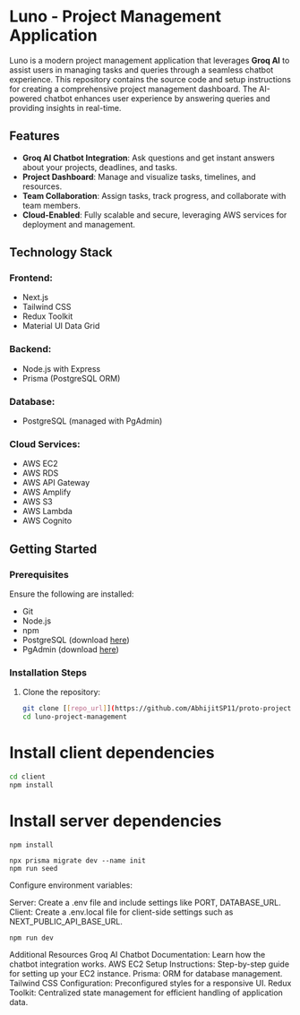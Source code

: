 # Luno - Project Management Application

Luno is a modern project management application that leverages **Groq AI** to assist users in managing tasks and queries through a seamless chatbot experience. This repository contains the source code and setup instructions for creating a comprehensive project management dashboard. The AI-powered chatbot enhances user experience by answering queries and providing insights in real-time.

## Features
- **Groq AI Chatbot Integration**: Ask questions and get instant answers about your projects, deadlines, and tasks.
- **Project Dashboard**: Manage and visualize tasks, timelines, and resources.
- **Team Collaboration**: Assign tasks, track progress, and collaborate with team members.
- **Cloud-Enabled**: Fully scalable and secure, leveraging AWS services for deployment and management.

## Technology Stack
### **Frontend**:
- Next.js
- Tailwind CSS
- Redux Toolkit
- Material UI Data Grid

### **Backend**:
- Node.js with Express
- Prisma (PostgreSQL ORM)

### **Database**:
- PostgreSQL (managed with PgAdmin)

### **Cloud Services**:
- AWS EC2
- AWS RDS
- AWS API Gateway
- AWS Amplify
- AWS S3
- AWS Lambda
- AWS Cognito

## Getting Started

### Prerequisites
Ensure the following are installed:
- Git
- Node.js
- npm
- PostgreSQL (download [here](https://www.postgresql.org/download/))
- PgAdmin (download [here](https://www.pgadmin.org/download/))

### Installation Steps
1. Clone the repository:
   ```bash
   git clone [[repo_url]](https://github.com/AbhijitSP11/proto-project-management.git)
   cd luno-project-management

# Install client dependencies
```bash
cd client
npm install
```

# Install server dependencies
```cd ../server
npm install
```
```npx prisma generate
npx prisma migrate dev --name init
npm run seed
```
Configure environment variables:

Server: Create a .env file and include settings like PORT, DATABASE_URL.
Client: Create a .env.local file for client-side settings such as NEXT_PUBLIC_API_BASE_URL.

```npm run dev```

Additional Resources
Groq AI Chatbot Documentation: Learn how the chatbot integration works.
AWS EC2 Setup Instructions: Step-by-step guide for setting up your EC2 instance.
Prisma: ORM for database management.
Tailwind CSS Configuration: Preconfigured styles for a responsive UI.
Redux Toolkit: Centralized state management for efficient handling of application data.
